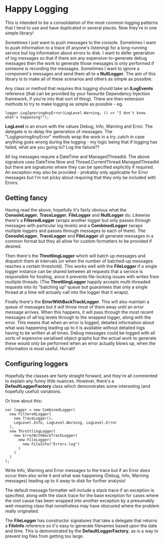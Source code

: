 # Happy Logging

This is intended to be a consolidation of the most common logging patterns that I tend to use and have duplicated in several places. Now they're in one simple library!

Sometimes I just want to push messages to the console. Sometimes I want to push information to a trace (if anyone's listening) for a long-running service but log information about errors to disk. I want to defer generation of log messages so that if there are any expensive-to-generate debug messages then the work to generate those messages is only performed if someone is recording the messages. Sometimes I want to ignore a component's messages and send them all to a **NullLogger**. The aim of this library is to make all of these scenarios and others as simple as possible.

Any class or method that requires this logging should take an **ILogEvents** reference (that can be provided by your favourite Dependency Injection framework, if you're into that sort of thing). There are then extension methods to try to make logging as simple as possible - eg.

    logger.LogIgnoringAnyError(LogLevel.Warning, () => "I don't know what's happening!");

**LogLevel** is an enum with the values Debug, Info, Warning and Error. The delegate is to delay the generation of messages. The "LogIgnoringAnyError" methods wrap the work in a try..catch in case anything goes wrong during the logging - my logic being that if logging has failed, what are you going to? Log the failure??

All log messages require a DateTime and ManagedThreadId. The above signature uses DateTime.Now and Thread.CurrentThread.ManagedThreadId but there are signatures where they can be specified explicitly if required. An exception may also be provided - probably only applicable for Error messages but I'm not picky about requiring that they only be included with Errors.

## Getting fancy

Having read the above, hopefully it's fairly obvious what the **ConsoleLogger**, **TraceLogger**, **FileLogger** and **NullLogger** do. Likewise there's a **FilteredLogger** (wraps another logger but only passes through messages with particular log levels) and a **CombinedLogger** (wraps multiple loggers and passes through messages to each of them). The **ConsoleLogger**, **TraceLogger** and **FileLogger** all generate messages in a common format but they all allow for custom formatters to be provided if desired.

Then there's the **ThrottlingLogger** which will batch up messages and dispatch them at intervals (or when the number of batched-up messages reaches a certain threshold). This works well with the **FileLogger** if a single logger instance can be shared between all requests that a service is responsible for hosting, since it prevents file-locking issues with writes from multiple threads. (The **ThrottlingLogger** happily accepts multi-threaded requests into its "batching up" queue but guarantees that only a single thread at a time will actually call into the logger that it wraps).

Finally there's the **ErrorWithBackTrackLogger**. This will also maintain a queue of messages but it will throw most of them away until an error message arrives. When this happens, it will pass through the most recent messages of *all* log levels through to the wrapped logger, along with the error. This means that when an error is logged, detailed information about what was happening leading up to it is available without detailed logs having to be written at all times. Debug messages could be logged with all sorts of expensive serialised object graphs but the actual work to generate these would only be performed when an error actually blows up, when the information is most useful. Hurrah!

## Configuring loggers

Hopefully the classes are fairly straight forward, and they're all commented to explain any funny little nuances. However, there's a **DefaultLoggerFactory** class which demonstrates some interesting (and hopefully useful) variations.

Or how about this:

    var logger = new CombinedLogger(
      new FilteredLogger(
        new TraceLogger(),
        LogLevel.Info, LogLevel.Warning, LogLevel.Error
      ),
      new ThrottlingLogger(
        new ErrorWithBackTrackLogger(
          new FileLogger(
            new FileInfo("Errors.log")
          )
        )
      )
    );

Write Info, Warning and Error messages to the trace but if an Error *does* occur then also write it and what was happening (Debug, Info, Warning messages) leading up to it away to disk for further analysis!

The default message formatter will include a stack trace if an exception is specified, along with the stack trace for the base exception for cases where the root cause has been wrapped into another exception by a presumably well-meaning class that nonetheless may have obscured where the problem really originated.

The **FileLogger** has constructor signatures that take a delegate that returns a **FileInfo** reference so it's easy to generate filenames based upon the date and time. This is demonstrated by the **DefaultLoggerFactory**, as is a way to prevent log files from getting too large.